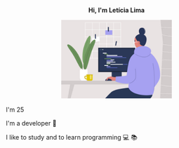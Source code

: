 <p align="center"> 
<b>Hi, I'm Letícia Lima </b>

<p align="center"> 
<img src="https://github.com/Letiiciia/Letiiciia/blob/master/Imagem/me.jpg" height="50%" width ="50%">
</p>

I'm 25

I'm a developer :heartbeat:

I like to study and to learn programming :computer: :books:



